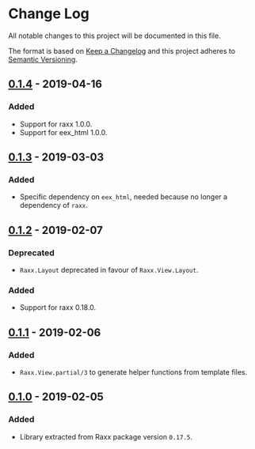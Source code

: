 # Change Log
All notable changes to this project will be documented in this file.

The format is based on [Keep a Changelog](http://keepachangelog.com/)
and this project adheres to [Semantic Versioning](http://semver.org/).

## [0.1.4](https://github.com/CrowdHailer/raxx/tree/1.0.0) - 2019-04-16

### Added

- Support for raxx 1.0.0.
- Support for eex_html 1.0.0.

## [0.1.3](https://github.com/CrowdHailer/raxx/tree/0.18.0) - 2019-03-03

### Added

- Specific dependency on `eex_html`, needed because no longer a dependency of `raxx`.

## [0.1.2](https://github.com/CrowdHailer/raxx/tree/0.18.0) - 2019-02-07

### Deprecated

- `Raxx.Layout` deprecated in favour of `Raxx.View.Layout`.

### Added

- Support for raxx 0.18.0.

## [0.1.1](#) - 2019-02-06

### Added

- `Raxx.View.partial/3` to generate helper functions from template files.

## [0.1.0](https://github.com/CrowdHailer/raxx/tree/0.17.6) - 2019-02-05

### Added

- Library extracted from Raxx package version `0.17.5`.
